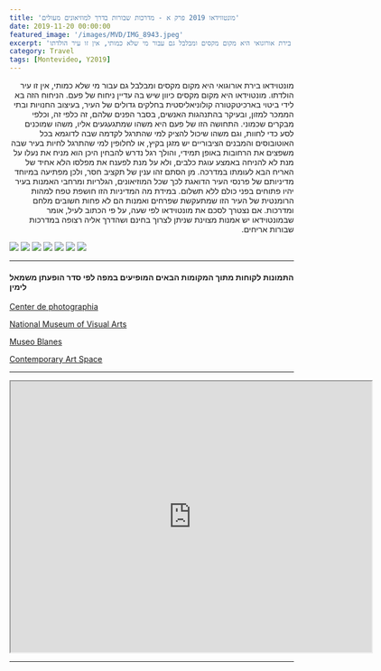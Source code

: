 ```yaml
---
title: 'מונטווידאו 2019 פרק א - מדרכות שבורות בדרך למוזיאונים מעולים'
date: 2019-11-20 00:00:00
featured_image: '/images/MVD/IMG_8943.jpeg'
excerpt: 'מונטוידאו בירת אורוגואי היא מקום מקסים ומבלבל גם עבור מי שלא כמותי, אין זו עיר הולדתו'
category: Travel
tags: [Montevideo, Y2019]
---
```


<p dir="rtl">
מונטוידאו בירת אורוגואי היא מקום מקסים ומבלבל גם עבור מי שלא כמותי, אין זו עיר הולדתו. מונטוידאו היא מקום מקסים כיוון שיש בה עדיין ניחוח של פעם. הניחוח הזה בא לידי ביטוי בארכיטקטורה קולוניאליסטית בחלקים גדולים של העיר, בעיצוב החנויות ובתי הממכר למזון, ובעיקר בהתנהגות האנשים, בסבר הפנים שלהם, זה כלפי זה, וכלפי מבקרים שכמוני. התחושה הזו של פעם היא משהו שמתגעגעים אליו, משהו שמוכנים לסע כדי לחוות, וגם משהו שיכול להציק למי שהתרגל לקדמה שבה לדוגמא בכל האוטובוסים והמבנים הציבוריים יש מזגן בקיץ, או לחלופין למי שהתרגל לחיות בעיר שבה משפצים את הרחובות באופן תמידי, והולך רגל נדרש להבחין היכן הוא מניח את נעלו על מנת לא להניחה באמצע עוגת כלבים, ולא על מנת לפענח את מפלסו הלא אחיד של האריח הבא לעומתו במדרכה. מן הסתם זהו ענין של תקציב חסר, ולכן מפתיעה במיוחד מדיניותם של פרנסי העיר הדואגת לכך שכל המוזיאונים, הגלריות ומרחבי האמנות בעיר יהיו פתוחים בפני כולם ללא תשלום. במידת מה המדיניות הזו חושפת טפח למהות הרומנטית של העיר הזו שמתעקשת שפרחים ואמנות הם לא פחות חשובים מלחם ומדרכות. אם נצטרך לסכם את מונטוידאו לפי שעה, על פי הכתוב לעיל, אומר שבמונטוידאו יש אמנות מצוינת שניתן לצרוך בחינם ושהדרך אליה רצופה במדרכות שבורות אריחים.
</p>




<div class="gallery" data-columns="3">
	<img src="/images/MVD/IMG_9082.jpeg">
	<img src="/images/MVD/IMG_8943.jpeg">
	<img src="/images/MVD/IMG_9032.jpeg">
	<img src="/images/MVD/IMG_9318.jpeg">
	<img src="/images/MVD/IMG_9328.jpeg">
	<img src="/images/MVD/IMG_9363.jpeg">
	<img src="/images/MVD/IMG_9422.jpeg">

</div>

---

#### התמונות לקוחות מתוך המקומות הבאים המופיעים במפה לפי סדר הופעתן משמאל לימין

[Center de photographia](http://cdf.montevideo.gub.uy)

[National Museum of Visual Arts](http://mnav.gub.uy/cms.php)

[Museo Blanes](http://blanes.montevideo.gub.uy)

[Contemporary Art Space](http://www.eac.gub.uy)

---

<iframe src="https://www.google.com/maps/d/embed?mid=11rgdX78gA9s3MDpv1UHAaUUsnS5inF73" width="640" height="480"></iframe>

---
